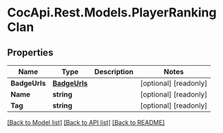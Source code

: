 # CocApi.Rest.Models.PlayerRankingClan

## Properties

Name | Type | Description | Notes
------------ | ------------- | ------------- | -------------
**BadgeUrls** | [**BadgeUrls**](BadgeUrls.md) |  | [optional] [readonly] 
**Name** | **string** |  | [optional] [readonly] 
**Tag** | **string** |  | [optional] [readonly] 

[[Back to Model list]](../../README.md#documentation-for-models) [[Back to API list]](../../README.md#documentation-for-api-endpoints) [[Back to README]](../../README.md)

